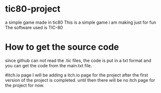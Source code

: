 # tic80-project
a simple game made in tic80
This is a simple game i am making just for fun
The software used is TIC-80
<h1>How to get the source code</h1>
since github can not read the .tic files, the code is put in a txt format and you can get the code from the main.txt file. 


#itch.io page
I will be adding a itch.io page for the project after the first version of the project is completed.
until then there will be no itch page for the project for now.